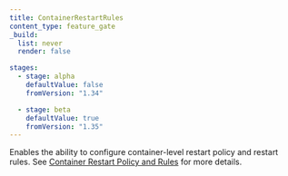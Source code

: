 ```yaml
---
title: ContainerRestartRules
content_type: feature_gate
_build:
  list: never
  render: false

stages:
  - stage: alpha
    defaultValue: false
    fromVersion: "1.34"

  - stage: beta
    defaultValue: true
    fromVersion: "1.35"
---
```

Enables the ability to configure container-level restart policy and restart rules.
See [Container Restart Policy and Rules](/docs/concepts/workloads/pods/pod-lifecycle/#container-restart-rules) for more details.

